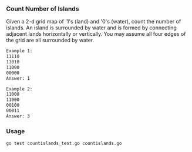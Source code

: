 ### Count Number of Islands
Given a 2-d grid map of '1's (land) and '0's (water), count the number of islands. An island is surrounded by water and is formed
by connecting adjacent lands horizontally or vertically. You may assume all four edges of the grid are all surrounded by water.
```sh
Example 1:
11110
11010
11000
00000
Answer: 1

Example 2:
11000
11000
00100
00011
Answer: 3
```
### Usage

``` sh
go test countislands_test.go countislands.go
```
